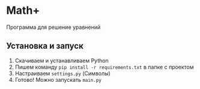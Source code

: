 # Math+
Программа для решение уравнений
## Установка и запуск
1. Скачиваем и устанавливаем Python
2. Пишем команду `pip install -r requirements.txt` в папке с проектом
3. Настраиваем `settings.py` (Символы)
4. Готово! Можно запускать `main.py`
